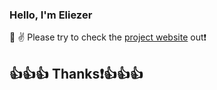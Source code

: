 ### Hello, I'm Eliezer

🔘 :v: Please try to check the [project website](https://elybook.azurewebsites.net/) out❗<br/>

## 👍👍👍 Thanks❗👍👍👍<br/>
  
